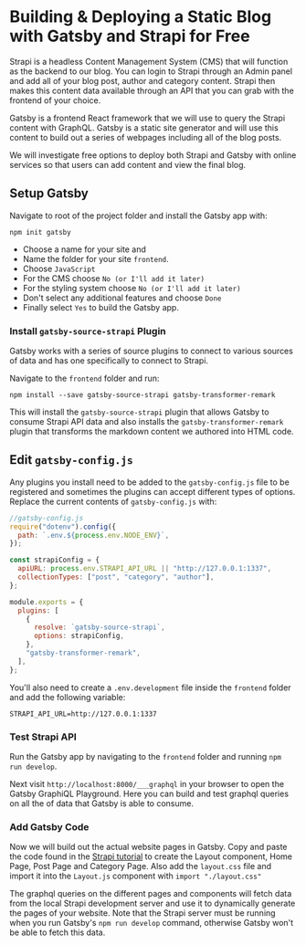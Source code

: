 # Building & Deploying a Static Blog with Gatsby and Strapi for Free

Strapi is a headless Content Management System (CMS) that will function as the backend to our blog. You can login to Strapi through an Admin panel and add all of your blog post, author and category content. Strapi then makes this content data available through an API that you can grab with the frontend of your choice.

Gatsby is a frontend React framework that we will use to query the Strapi content with GraphQL. Gatsby is a static site generator and will use this content to build out a series of webpages including all of the blog posts.

We will investigate free options to deploy both Strapi and Gatsby with online services so that users can add content and view the final blog.

## Setup Gatsby

Navigate to root of the project folder and install the Gatsby app with:

```text
npm init gatsby
```

- Choose a name for your site and
- Name the folder for your site `frontend`.
- Choose `JavaScript`
- For the CMS choose `No (or I'll add it later)`
- For the styling system choose `No (or I'll add it later)`
- Don't select any additional features and choose `Done`
- Finally select `Yes` to build the Gatsby app.

### Install `gatsby-source-strapi` Plugin

Gatsby works with a series of source plugins to connect to various sources of data and has one specifically to connect to Strapi.

Navigate to the `frontend` folder and run:

```text
npm install --save gatsby-source-strapi gatsby-transformer-remark
```

This will install the `gatsby-source-strapi` plugin that allows Gatsby to consume Strapi API data and also installs the `gatsby-transformer-remark` plugin that transforms the markdown content we authored into HTML code.

## Edit `gatsby-config.js`

Any plugins you install need to be added to the `gatsby-config.js` file to be registered and sometimes the plugins can accept different types of options. Replace the current contents of `gatsby-config.js` with:

```js
//gatsby-config.js
require("dotenv").config({
  path: `.env.${process.env.NODE_ENV}`,
});

const strapiConfig = {
  apiURL: process.env.STRAPI_API_URL || "http://127.0.0.1:1337",
  collectionTypes: ["post", "category", "author"],
};

module.exports = {
  plugins: [
    {
      resolve: `gatsby-source-strapi`,
      options: strapiConfig,
    },
    "gatsby-transformer-remark",
  ],
};
```

You'll also need to create a `.env.development` file inside the `frontend` folder and add the following variable:

```text
STRAPI_API_URL=http://127.0.0.1:1337
```

### Test Strapi API

Run the Gatsby app by navigating to the `frontend` folder and running `npm run develop`.

Next visit `http://localhost:8000/___graphql` in your browser to open the Gatsby GraphiQL Playground. Here you can build and test graphql queries on all the of data that Gatsby is able to consume.

### Add Gatsby Code

Now we will build out the actual website pages in Gatsby. Copy and paste the code found in the [Strapi tutorial](https://strapi.io/blog/how-to-build-a-static-blog-with-gatsby-and-strapi) to create the Layout component, Home Page, Post Page and Category Page. Also add the `layout.css` file and import it into the `Layout.js` component with `import "./layout.css"`

The graphql queries on the different pages and components will fetch data from the local Strapi development server and use it to dynamically generate the pages of your website. Note that the Strapi server must be running when you run Gatsby's `npm run develop` command, otherwise Gatsby won't be able to fetch this data.

